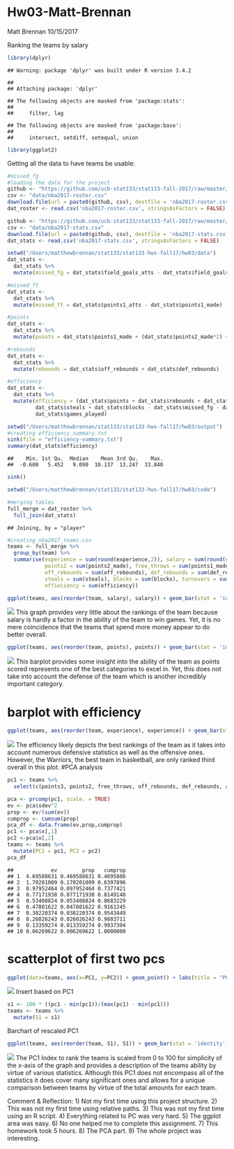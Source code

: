 Hw03-Matt-Brennan
================
Matt Brennan
10/15/2017

Ranking the teams by salary

``` r
library(dplyr)
```

    ## Warning: package 'dplyr' was built under R version 3.4.2

    ## 
    ## Attaching package: 'dplyr'

    ## The following objects are masked from 'package:stats':
    ## 
    ##     filter, lag

    ## The following objects are masked from 'package:base':
    ## 
    ##     intersect, setdiff, setequal, union

``` r
library(ggplot2)
```

Getting all the data to have teams be usable:

``` r
#missed_fg
#loading the data for the project
github <- "https://github.com/ucb-stat133/stat133-fall-2017/raw/master/"
csv <- "data/nba2017-roster.csv"
download.file(url = paste0(github, csv), destfile = 'nba2017-roster.csv')
dat_roster <- read.csv('nba2017-roster.csv', stringsAsFactors = FALSE)

github <- "https://github.com/ucb-stat133/stat133-fall-2017/raw/master/"
csv <- "data/nba2017-stats.csv"
download.file(url = paste0(github, csv), destfile = 'nba2017-stats.csv')
dat_stats <- read.csv('nba2017-stats.csv', stringsAsFactors = FALSE)

setwd("/Users/matthewbrennan/stat133/stat133-hws-fall17/hw03/data")
dat_stats <- 
  dat_stats %>%
  mutate(missed_fg = dat_stats$field_goals_atts - dat_stats$field_goals_made)

#missed_ft
dat_stats <-
  dat_stats %>%
  mutate(missed_ft = dat_stats$points1_atts - dat_stats$points1_made)

#points
dat_stats <-
  dat_stats %>%
  mutate(points = dat_stats$points1_made + (dat_stats$points2_made*2) +(dat_stats$points3_made*3))

#rebounds
dat_stats <-
  dat_stats %>%
  mutate(rebounds = dat_stats$off_rebounds + dat_stats$def_rebounds)

#efficiency
dat_stats <-
  dat_stats %>%
  mutate(efficiency = (dat_stats$points + dat_stats$rebounds + dat_stats$assists +
         dat_stats$steals + dat_stats$blocks - dat_stats$missed_fg - dat_stats$missed_ft - dat_stats$turnovers)/
         dat_stats$games_played)

setwd("/Users/matthewbrennan/stat133/stat133-hws-fall17/hw03/output")
#creating efficiency_summary.txt
sink(file = "efficiency-summary.txt")
summary(dat_stats$efficiency)
```

    ##    Min. 1st Qu.  Median    Mean 3rd Qu.    Max. 
    ##  -0.600   5.452   9.090  10.137  13.247  33.840

``` r
sink()

setwd("/Users/matthewbrennan/stat133/stat133-hws-fall17/hw03/code")

#merging tables
full_merge = dat_roster %>%
  full_join(dat_stats)
```

    ## Joining, by = "player"

``` r
#creating nba2017_teams.csv
teams <- full_merge %>%
  group_by(team) %>%
  summarise(experience = sum(round(experience,2)), salary = sum(round(salary/1000000,2)), points3 = sum(points3_made),
            points2 = sum(points2_made), free_throws = sum(points1_made), points = sum(points),
            off_rebounds = sum(off_rebounds), def_rebounds = sum(def_rebounds), assists = sum(assists),
            steals = sum(steals), blocks = sum(blocks), turnovers = sum(turnovers), fouls = sum(fouls),
            effieciency = sum(efficiency))
```

``` r
ggplot(teams, aes(reorder(team, salary), salary)) + geom_bar(stat = 'identity', fill = "gray") +geom_hline(yintercept=mean(teams$salary), color = 'orange', size = 4, alpha = .7) +coord_flip() + labs(x = "Team", y = "Salary(in millions)", title = "NBA Teams ranked by Total Salary")
```

![](hw03-Matt-Brennan_files/figure-markdown_github-ascii_identifiers/unnamed-chunk-3-1.png) This graph provides very little about the rankings of the team because salary is hardly a factor in the ability of the team to win games. Yet, it is no mere coincidence that the teams that spend more money appear to do better overall.

``` r
ggplot(teams, aes(reorder(team, points), points)) + geom_bar(stat = 'identity', fill = "gray")+geom_hline(yintercept=mean(teams$points), color = 'orange', size = 4, alpha = .7) +coord_flip() + labs(x = "Team", y = "Total Points", title = "NBA Teams ranked by Total Points")
```

![](hw03-Matt-Brennan_files/figure-markdown_github-ascii_identifiers/unnamed-chunk-4-1.png) This barplot provides some insight into the ability of the team as points scored represents one of the best categories to excel in. Yet, this does not take into account the defense of the team which is another incredibly important category.

barplot with efficiency
=======================

``` r
ggplot(teams, aes(reorder(team, experience), experience)) + geom_bar(stat = 'identity', fill = "gray")+geom_hline(yintercept=mean(teams$experience), color = 'orange', size = 4, alpha = .7) +coord_flip() + labs(x = "Team", y = "Efficiency", title = "NBA Teams ranked by Efficiency")
```

![](hw03-Matt-Brennan_files/figure-markdown_github-ascii_identifiers/unnamed-chunk-5-1.png) The efficiency likely depicts the best rankings of the team as it takes into account numerous defensive statistics as well as the offensive ones. However, the Warriors, the best team in basketball, are only ranked third overall in this plot. \#PCA analysis

``` r
pc1 <- teams %>%
  select(c(points3, points2, free_throws, off_rebounds, def_rebounds, assists, steals, blocks, turnovers, fouls))

pca <- prcomp(pc1, scale. = TRUE)
ev <- pca$sdev^2
prop <- ev/(sum(ev))
cumprop <- cumsum(prop)
pca_df <- data.frame(ev,prop,cumprop)
pc1 <- pca$x[,1]
pc2 <-pca$x[,2]
teams <- teams %>%
  mutate(PC1 = pc1, PC2 = pc2)
pca_df
```

    ##            ev        prop   cumprop
    ## 1  4.69588631 0.469588631 0.4695886
    ## 2  1.70201009 0.170201009 0.6397896
    ## 3  0.97952464 0.097952464 0.7377421
    ## 4  0.77171938 0.077171938 0.8149140
    ## 5  0.53408824 0.053408824 0.8683229
    ## 6  0.47801622 0.047801622 0.9161245
    ## 7  0.38220374 0.038220374 0.9543449
    ## 8  0.26026243 0.026026243 0.9803711
    ## 9  0.13359274 0.013359274 0.9937304
    ## 10 0.06269622 0.006269622 1.0000000

scatterplot of first two pcs
============================

``` r
ggplot(data=teams, aes(x=PC1, y=PC2)) + geom_point() + labs(title = "PCA plot (PC1 and PC2)",x = "PC1", y = "PC2")+ geom_text(aes(label = teams$team))
```

![](hw03-Matt-Brennan_files/figure-markdown_github-ascii_identifiers/unnamed-chunk-7-1.png) Insert based on PC1

``` r
s1 <- 100 * ((pc1 - min(pc1))/(max(pc1) - min(pc1)))
teams <- teams %>%
  mutate(S1 = s1)
```

Barchart of rescaled PC1

``` r
ggplot(teams, aes(reorder(team, S1), S1)) + geom_bar(stat = 'identity', fill = "gray")+geom_hline(yintercept=mean(teams$S1), color = 'orange', size = 4, alpha = .7) +coord_flip() + labs(x = "Team", y = "First PC(scaled from 0 to 100)", title = "NBA Teams ranked by PC1")
```

![](hw03-Matt-Brennan_files/figure-markdown_github-ascii_identifiers/unnamed-chunk-9-1.png) The PC1 Index to rank the teams is scaled from 0 to 100 for simplicity of the x-axis of the graph and provides a description of the teams ability by virtue of various statistics. Although this PC1 does not encompass all of the statistics it does cover many significant ones and allows for a unique comparison between teams by virtue of the total amounts for each team.

Comment & Reflection: 1) Not my first time using this project structure. 2) This was not my first time using relative paths. 3) This was not my first time using an R script. 4) Everything related to PC was very hard. 5) The ggplot area was easy. 6) No one helped me to complete this assignment. 7) This homework took 5 hours. 8) The PCA part. 9) The whole project was interesting.
